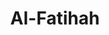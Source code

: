 ---
title: "Al-Fatihah"
arabic: "الفاتحة"
no: 1
arabic_no: ١
ayah: 7
prev: null
next: al-baqarah
---